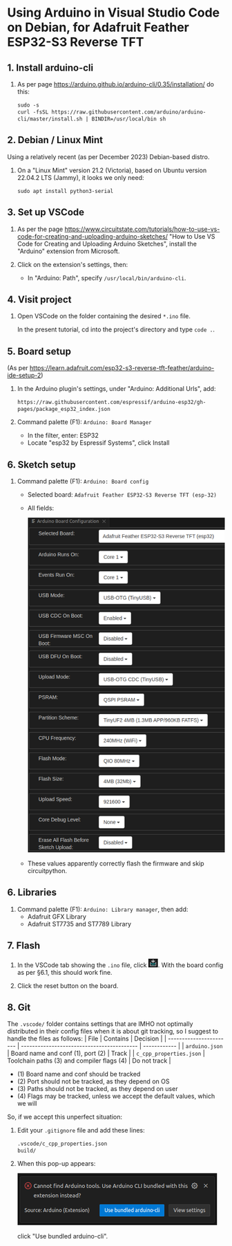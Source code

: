 # Using Arduino in Visual Studio Code on Debian, for Adafruit Feather ESP32-S3 Reverse TFT

## 1. Install arduino-cli

1. As per page https://arduino.github.io/arduino-cli/0.35/installation/
   do this:
    ```
    sudo -s
    curl -fsSL https://raw.githubusercontent.com/arduino/arduino-cli/master/install.sh | BINDIR=/usr/local/bin sh
    ```

## 2. Debian / Linux Mint

Using a relatively recent (as per December 2023) Debian-based distro.

1. On a "Linux Mint" version 21.2 (Victoria), based on Ubuntu version 22.04.2
   LTS (Jammy), it looks we only need:
    ```
    sudo apt install python3-serial
    ```

## 3. Set up VSCode

1. As per the page https://www.circuitstate.com/tutorials/how-to-use-vs-code-for-creating-and-uploading-arduino-sketches/ 
   "How to Use VS Code for Creating and Uploading Arduino Sketches", install the
   "Arduino" extension from Microsoft.

2. Click on the extension's settings, then:

    - In "Arduino: Path", specify `/usr/local/bin/arduino-cli`.

## 4. Visit project

1. Open VSCode on the folder containing the desired `*.ino` file.

   In the present tutorial, cd into the project's directory and type `code .`.

## 5. Board setup

(As per https://learn.adafruit.com/esp32-s3-reverse-tft-feather/arduino-ide-setup-2)

1. In the Arduino plugin's settings, under "Arduino: Additional Urls", add:
    ```
    https://raw.githubusercontent.com/espressif/arduino-esp32/gh-pages/package_esp32_index.json
    ```

2. Command palette (F1): `Arduino: Board Manager`
    - In the filter, enter: ESP32
    - Locate "esp32 by Espressif Systems", click Install

## 6. Sketch setup

1. Command palette (F1): `Arduino: Board config`
    - Selected board: `Adafruit Feather ESP32-S3 Reverse TFT (esp-32)`
    - All fields:

        ![Board config](img/arduino-board-config.png?raw=true "Board config")

    - These values apparently correctly flash the firmware and skip
      circuitpython.


## 6. Libraries

1. Command palette (F1): `Arduino: Library manager`, then add:
    - Adafruit GFX Library
    - Adafruit ST7735 and ST7789 Library

## 7. Flash

1. In the VSCode tab showing the `.ino` file, click
   ![Upload](img/upload.png?raw=true "Upload"). With the board config as per §6.1,
   this should work fine.

2. Click the reset button on the board.

## 8. Git

The `.vscode/` folder contains settings that are IMHO not optimally distributed
in their config files when it is about git tracking, so I suggest to handle the
files as follows:
| File                    | Contains                                   | Decision     |
| ----------------------- | ------------------------------------------ | ------------ |
| `arduino.json`          | Board name and conf (1), port (2)          | Track        |
| `c_cpp_properties.json` | Toolchain paths (3) and compiler flags (4) | Do not track |

- (1) Board name and conf should be tracked
- (2) Port should not be tracked, as they depend on OS
- (3) Paths should not be tracked, as they depend on user
- (4) Flags may be tracked, unless we accept the default values, which we will

So, if we accept this unperfect situation:

1. Edit your `.gitignore` file and add these lines:
    ```
    .vscode/c_cpp_properties.json
    build/
    ```

2. When this pop-up appears:

     ![Use-bundled](img/use-bundled-arduino-cli.png?raw=true "Use bundled arduino-cli")

   click "Use bundled arduino-cli".
